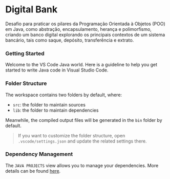 # Digital Bank

Desafio para praticar os pilares da Programação Orientada à Objetos (POO) em Java, como abstração, encapsulamento, herança e polimorfismo, criando um banco digital explorando os principais contextos de um sistema bancário, tais como saque, depósito, transferência e extrato.

### Getting Started

Welcome to the VS Code Java world. Here is a guideline to help you get started to write Java code in Visual Studio Code.

### Folder Structure

The workspace contains two folders by default, where:

- `src`: the folder to maintain sources
- `lib`: the folder to maintain dependencies

Meanwhile, the compiled output files will be generated in the `bin` folder by default.

> If you want to customize the folder structure, open `.vscode/settings.json` and update the related settings there.

### Dependency Management

The `JAVA PROJECTS` view allows you to manage your dependencies. More details can be found [here](https://github.com/microsoft/vscode-java-dependency#manage-dependencies).

